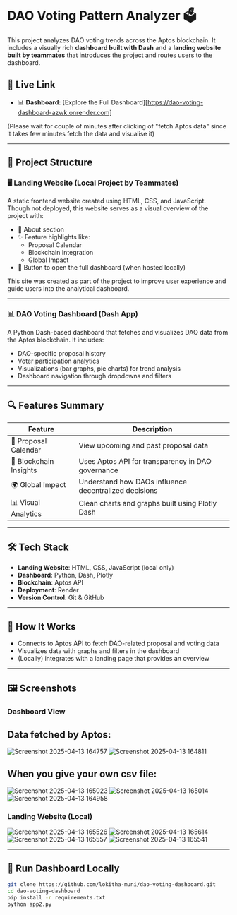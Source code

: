 # DAO Voting Pattern Analyzer 🗳️

This project analyzes DAO voting trends across the Aptos blockchain. It includes a visually rich **dashboard built with Dash** and a **landing website built by teammates** that introduces the project and routes users to the dashboard.

## 🔗 Live Link

- 📊 **Dashboard:** [Explore the Full Dashboard][https://dao-voting-dashboard-azwk.onrender.com] 

(Please wait for couple of minutes after clicking of "fetch Aptos data" since it takes few minutes fetch the data and visualise it)

---

## 🧩 Project Structure

### 🖥️ Landing Website (Local Project by Teammates)
A static frontend website created using HTML, CSS, and JavaScript. Though not deployed, this website serves as a visual overview of the project with:
- 📝 About section
- ✨ Feature highlights like:
  - Proposal Calendar
  - Blockchain Integration
  - Global Impact
- 🚀 Button to open the full dashboard (when hosted locally)

This site was created as part of the project to improve user experience and guide users into the analytical dashboard.

---

### 📊 DAO Voting Dashboard (Dash App)
A Python Dash-based dashboard that fetches and visualizes DAO data from the Aptos blockchain. It includes:

- DAO-specific proposal history
- Voter participation analytics
- Visualizations (bar graphs, pie charts) for trend analysis
- Dashboard navigation through dropdowns and filters

---

## 🔍 Features Summary

| Feature                | Description                                                                 |
|------------------------|-----------------------------------------------------------------------------|
| 📅 Proposal Calendar   | View upcoming and past proposal data                                        |
| 🔐 Blockchain Insights | Uses Aptos API for transparency in DAO governance                           |
| 🌍 Global Impact       | Understand how DAOs influence decentralized decisions                       |
| 📊 Visual Analytics    | Clean charts and graphs built using Plotly Dash                             |

---

## 🛠 Tech Stack

- **Landing Website**: HTML, CSS, JavaScript (local only)
- **Dashboard**: Python, Dash, Plotly
- **Blockchain**: Aptos API
- **Deployment**: Render
- **Version Control**: Git & GitHub

---

## 🧠 How It Works

- Connects to Aptos API to fetch DAO-related proposal and voting data
- Visualizes data with graphs and filters in the dashboard
- (Locally) integrates with a landing page that provides an overview

---
## 🖼️ Screenshots

### Dashboard View

## Data fetched by Aptos:
![Screenshot 2025-04-13 164757](https://github.com/user-attachments/assets/084238c7-2ab1-4ed2-aaff-ed8173ff2031)
![Screenshot 2025-04-13 164811](https://github.com/user-attachments/assets/19ea082d-1e0a-4901-af77-71ecdc6f5b81)

## When you give your own csv file:
![Screenshot 2025-04-13 165023](https://github.com/user-attachments/assets/f1f397e9-9719-44bb-bbeb-969c46455be1)
![Screenshot 2025-04-13 165014](https://github.com/user-attachments/assets/23b56f3a-9b20-404e-a4fb-d2ac3c5b9798)
![Screenshot 2025-04-13 164958](https://github.com/user-attachments/assets/741aa108-3486-4f7e-8630-7771131640fa)



### Landing Website (Local)
![Screenshot 2025-04-13 165526](https://github.com/user-attachments/assets/46498bf4-8463-49d7-915e-260bfa440d7e)
![Screenshot 2025-04-13 165614](https://github.com/user-attachments/assets/df854bcf-e219-4122-8ecc-e016e1553ade)
![Screenshot 2025-04-13 165557](https://github.com/user-attachments/assets/32f6e3ee-8f95-43e7-8dc1-3c6087160ca8)
![Screenshot 2025-04-13 165541](https://github.com/user-attachments/assets/e24cf98e-dfb2-4d08-809a-461911958cbc)

---

## 🧪 Run Dashboard Locally

```bash
git clone https://github.com/lokitha-muni/dao-voting-dashboard.git
cd dao-voting-dashboard
pip install -r requirements.txt
python app2.py
